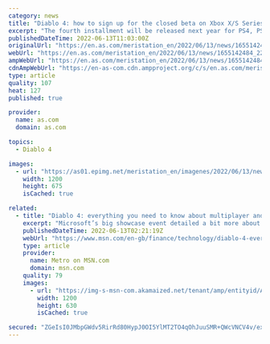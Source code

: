 ```yaml
---
category: news
title: "Diablo 4: how to sign up for the closed beta on Xbox X/S Series and PS5"
excerpt: "The fourth installment will be released next year for PS4, PS5, Xbox One, Xbox Series and PC; it will implement cross-play between all platforms. Shortly before Diablo IV appeared at the Xbox ..."
publishedDateTime: 2022-06-13T11:03:00Z
originalUrl: "https://en.as.com/meristation_en/2022/06/13/news/1655142484_224785.html"
webUrl: "https://en.as.com/meristation_en/2022/06/13/news/1655142484_224785.html"
ampWebUrl: "https://en.as.com/meristation_en/2022/06/13/news/1655142484_224785.amp.html"
cdnAmpWebUrl: "https://en-as-com.cdn.ampproject.org/c/s/en.as.com/meristation_en/2022/06/13/news/1655142484_224785.amp.html"
type: article
quality: 107
heat: 127
published: true

provider:
  name: as.com
  domain: as.com

topics:
  - Diablo 4

images:
  - url: "https://as01.epimg.net/meristation_en/imagenes/2022/06/13/news/1655142484_224785_1655143074_portada_normal.jpg"
    width: 1200
    height: 675
    isCached: true

related:
  - title: "Diablo 4: everything you need to know about multiplayer and how to sign up for the beta"
    excerpt: "Microsoft’s big showcase event detailed a bit more about Diablo 4, but will the game feature crossplay? The Xbox Series X version of Diablo 4 was shown off in detail at the Xbox & Bethesda Showcase at ..."
    publishedDateTime: 2022-06-13T02:21:19Z
    webUrl: "https://www.msn.com/en-gb/finance/technology/diablo-4-everything-you-need-to-know-about-multiplayer-and-how-to-sign-up-for-the-beta/ar-AAYoNum"
    type: article
    provider:
      name: Metro on MSN.com
      domain: msn.com
    quality: 79
    images:
      - url: "https://img-s-msn-com.akamaized.net/tenant/amp/entityid/AAYoBJr.img?h=630&w=1200&m=6&q=60&o=t&l=f&f=jpg"
        width: 1200
        height: 630
        isCached: true

secured: "ZGeIsI0JMbpGWdv5RirRd80HypJ0OI5YlMT2TO4qOhJuuSMR+QWcVNCV4v/exJVTsAs/orCpwR2RsJqpqdjEfIMnqVAc76dIsXzSVZChKkF/MF1QM5KGBuv3y+2UkjgQUJ+r5xv+xx290rCMMsPXqvoX6/Ixp6bfwtO4Klcp+NJIpaIzaFTZFuvY5mzCop/P9/P/Ok5TWOxlLsqSI8bdtDl7tVMgDwxtmiSWklTpYu6oKojUWOrToYT8eUyaKxgO2sSxxO0jnAVD1COXQMT+5oKWSdOkiuHZRVcj5H2tyIzCJH+IpBoJGRKa7mecBM2sFw38aubLo9cXskGgVZKeKC9X27xxcr9PbsQ3I8yiv7w=;OhkSlAaVbky9AsQE0fdqAg=="
---
```


